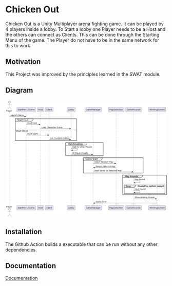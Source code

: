 # Chicken Out

Chicken Out is a Unity Multiplayer arena fighting game. It can be played by 4 players inside a lobby. To Start a lobby one Player needs to be a Host and the others can connect as Clients. This can be done through the Starting Menu of the game. The Player do not have to be in the same network for this to work.

## Motivation

This Project was improved by the principles learned in the SWAT module.

## Diagram

![Test Runner Screenshot](docs/diagram.png)

## Installation

The Github Action builds a executable that can be run without any other dependencies.

## Documentation

[Documentation](docs/documentation.md)
